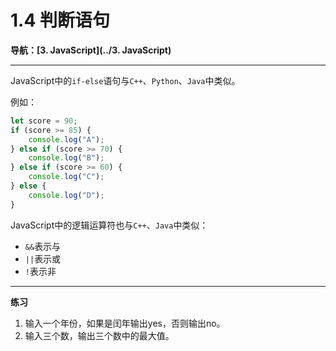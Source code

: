 # 1.4 判断语句

**导航：[3. JavaScript](../3. JavaScript)**

---

JavaScript中的`if-else`语句与`C++`、`Python`、`Java`中类似。

例如：

```javascript
let score = 90;
if (score >= 85) {
    console.log("A");
} else if (score >= 70) {
    console.log("B");
} else if (score >= 60) {
    console.log("C");
} else {
    console.log("D");
}
```


JavaScript中的逻辑运算符也与`C++`、`Java`中类似：

* `&&`表示与
* `||`表示或
* `!`表示非

---

**练习**

1. 输入一个年份，如果是闰年输出yes，否则输出no。
2. 输入三个数，输出三个数中的最大值。

